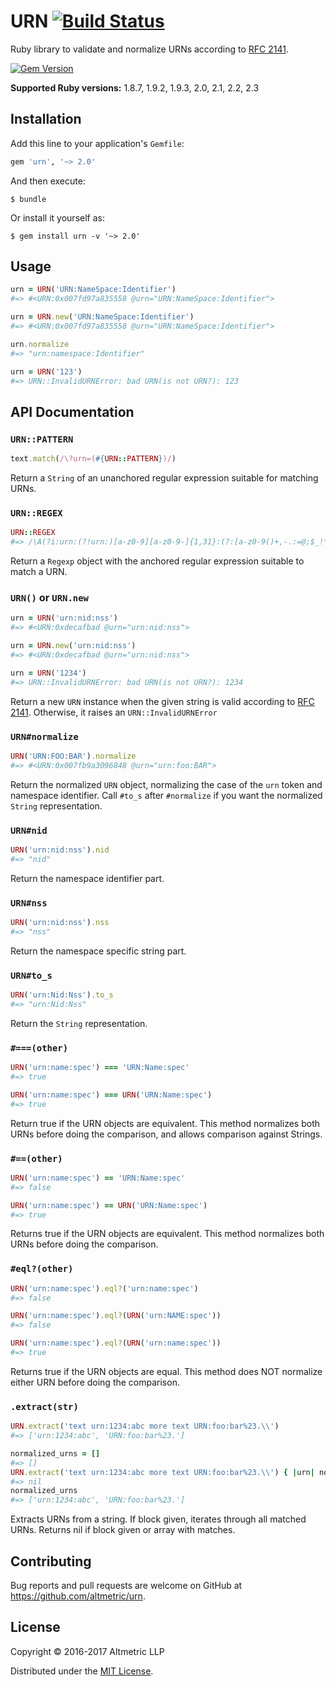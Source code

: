 # URN [![Build Status](https://travis-ci.org/altmetric/urn.svg?branch=master)](https://travis-ci.org/altmetric/urn)

Ruby library to validate and normalize URNs according to [RFC 2141](https://www.ietf.org/rfc/rfc2141.txt).

[![Gem Version](https://badge.fury.io/rb/urn.svg)](https://badge.fury.io/rb/urn)  

**Supported Ruby versions:** 1.8.7, 1.9.2, 1.9.3, 2.0, 2.1, 2.2, 2.3

## Installation

Add this line to your application's `Gemfile`:

```ruby
gem 'urn', '~> 2.0'
```

And then execute:

    $ bundle

Or install it yourself as:

    $ gem install urn -v '~> 2.0'

## Usage

```ruby
urn = URN('URN:NameSpace:Identifier')
#=> #<URN:0x007fd97a835558 @urn="URN:NameSpace:Identifier">

urn = URN.new('URN:NameSpace:Identifier')
#=> #<URN:0x007fd97a835558 @urn="URN:NameSpace:Identifier">

urn.normalize
#=> "urn:namespace:Identifier"

urn = URN('123')
#=> URN::InvalidURNError: bad URN(is not URN?): 123
```

## API Documentation

### `URN::PATTERN`
```ruby
text.match(/\?urn=(#{URN::PATTERN})/)
```
Return a `String` of an unanchored regular expression suitable for matching URNs.

### `URN::REGEX`
```ruby
URN::REGEX
#=> /\A(?i:urn:(?!urn:)[a-z0-9][a-z0-9-]{1,31}:(?:[a-z0-9()+,-.:=@;$_!*']|%[0-9a-f]{2})+)\z/
```
Return a `Regexp` object with the anchored regular expression suitable to match a URN.

### `URN()` or `URN.new`
```ruby
urn = URN('urn:nid:nss')
#=> #<URN:0xdecafbad @urn="urn:nid:nss">

urn = URN.new('urn:nid:nss')
#=> #<URN:0xdecafbad @urn="urn:nid:nss">

urn = URN('1234')
#=> URN::InvalidURNError: bad URN(is not URN?): 1234
```
Return a new `URN` instance when the given string is valid according to [RFC 2141](https://www.ietf.org/rfc/rfc2141.txt). Otherwise, it raises an `URN::InvalidURNError`

### `URN#normalize`
```ruby
URN('URN:FOO:BAR').normalize
#=> #<URN:0x007fb9a3096848 @urn="urn:foo:BAR">
```
Return the normalized `URN` object, normalizing the case
of the `urn` token and namespace identifier. Call `#to_s` after `#normalize` if you want the normalized `String` representation.

### `URN#nid`
```ruby
URN('urn:nid:nss').nid
#=> "nid"
```
Return the namespace identifier part.

### `URN#nss`
```ruby
URN('urn:nid:nss').nss
#=> "nss"
```
Return the namespace specific string part.

### `URN#to_s`
```ruby
URN('urn:Nid:Nss').to_s
#=> "urn:Nid:Nss"
```
Return the `String` representation.

### `#===(other)`
```ruby
URN('urn:name:spec') === 'URN:Name:spec'
#=> true

URN('urn:name:spec') === URN('URN:Name:spec')
#=> true
```
Return true if the URN objects are equivalent. This method normalizes both URNs before doing the comparison, and allows comparison against Strings.

### `#==(other)`
```ruby
URN('urn:name:spec') == 'URN:Name:spec'
#=> false

URN('urn:name:spec') == URN('URN:Name:spec')
#=> true
```
Returns true if the URN objects are equivalent. This method normalizes both URNs before doing the comparison.

### `#eql?(other)`
```ruby
URN('urn:name:spec').eql?('urn:name:spec')
#=> false

URN('urn:name:spec').eql?(URN('urn:NAME:spec'))
#=> false

URN('urn:name:spec').eql?(URN('urn:name:spec'))
#=> true
```
Returns true if the URN objects are equal. This method does NOT normalize either URN before doing the comparison.

### `.extract(str)`
```ruby
URN.extract('text urn:1234:abc more text URN:foo:bar%23.\\')
#=> ['urn:1234:abc', 'URN:foo:bar%23.']

normalized_urns = []
#=> []
URN.extract('text urn:1234:abc more text URN:foo:bar%23.\\') { |urn| normalized_urns << URN(urn).normalize.to_s }
#=> nil
normalized_urns
#=> ['urn:1234:abc', 'URN:foo:bar%23.']
```
Extracts URNs from a string. If block given, iterates through all matched URNs. Returns nil if block given or array with matches.

## Contributing

Bug reports and pull requests are welcome on GitHub at https://github.com/altmetric/urn.

## License

Copyright © 2016-2017 Altmetric LLP

Distributed under the [MIT License](http://opensource.org/licenses/MIT).
